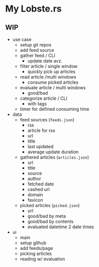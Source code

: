 # My Lobste.rs

## WIP

- use case
  - setup git repos
  - add feed source
  - gather feed / CLI
    - update date avz.
  - filter article / single window
    - quickly pick up articles
  - read article /multi windows
    - consume picked articles
  - evaluate article / multi windows
    - good/bad
  - categorize article / CLI
    - with tags
  - timer for defined consuming time
- data
  - feed sources (`feeds.json`)
    - rss
    - article for rss
    - url
    - title
    - last updated
    - average update duration
  - gathered articles (`articles.json`)
    - url
    - title
    - source
    - author
    - fetched date
    - cashed url
    - domain
    - favicon
  - picked articles (`picked.json`)
    - url
    - good/bad by meta
    - good/bad by contents
    - evaluated datetime 2 date times
- ui
  - main
  - setup github
  - add feeds/page
  - picking articles
  - reading w/ evaluation
